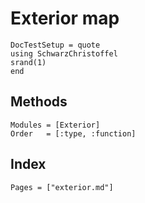 # Exterior map

```@meta
DocTestSetup = quote
using SchwarzChristoffel
srand(1)
end
```
## Methods

```@autodocs
Modules = [Exterior]
Order   = [:type, :function]
```

## Index

```@index
Pages = ["exterior.md"]
```
